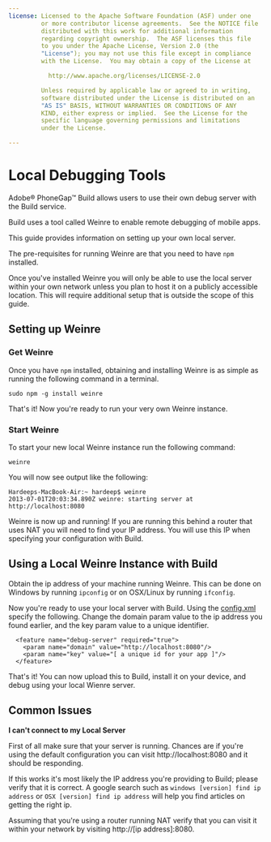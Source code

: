 ```yaml
---
license: Licensed to the Apache Software Foundation (ASF) under one
         or more contributor license agreements.  See the NOTICE file
         distributed with this work for additional information
         regarding copyright ownership.  The ASF licenses this file
         to you under the Apache License, Version 2.0 (the
         "License"); you may not use this file except in compliance
         with the License.  You may obtain a copy of the License at

           http://www.apache.org/licenses/LICENSE-2.0

         Unless required by applicable law or agreed to in writing,
         software distributed under the License is distributed on an
         "AS IS" BASIS, WITHOUT WARRANTIES OR CONDITIONS OF ANY
         KIND, either express or implied.  See the License for the
         specific language governing permissions and limitations
         under the License.

---
```


# Local Debugging Tools

Adobe&reg; PhoneGap&trade; Build allows users to use their own debug server with the Build service.

Build uses a tool called Weinre to enable remote debugging of mobile apps.

This guide provides information on setting up your own local server.

The pre-requisites for running Weinre are that you need to have `npm` installed.

Once you've installed Weinre you will only be able to use the local server within your own network unless you plan to host it on a publicly accessible location. This will require additional setup that is outside the scope of this guide.

## Setting up Weinre

### Get Weinre

Once you have `npm` installed, obtaining and installing Weinre is as simple as running the following command in a terminal.

    sudo npm -g install weinre

That's it! Now you're ready to run your very own Weinre instance.

### Start Weinre

To start your new local Weinre instance run the following command:

    weinre

You will now see output like the following:

    Hardeeps-MacBook-Air:~ hardeep$ weinre
    2013-07-01T20:03:34.890Z weinre: starting server at http://localhost:8080

Weinre is now up and running! If you are running this behind a router that uses NAT you will need to find your IP address. You will use this IP when specifying your configuration with Build.

## Using a Local Weinre Instance with Build

Obtain the ip address of your machine running Weinre. This can be done on Windows by running `ipconfig` or on OSX/Linux by running `ifconfig`.

Now you're ready to use your local server with Build. Using the [config.xml](/docs/config-xml) specify the following. Change the domain param value to the ip address you found earlier, and the key param value to a unique identifier.

      <feature name="debug-server" required="true">
        <param name="domain" value="http://localhost:8080"/>
        <param name="key" value="[ a unique id for your app ]"/>
      </feature>

That's it! You can now upload this to Build, install it on your device, and debug using your local Wienre server.

## Common Issues

__I can't connect to my Local Server__

First of all make sure that your server is running. Chances are if you're using the default configuration you can visit http://localhost:8080 and it should be responding.

If this works it's most likely the IP address you're providing to Build; please verify that it is correct. A google search such as `windows [version] find ip address` or `OSX [version] find ip address` will help you find articles on getting the right ip.

Assuming that you're using a router running NAT verify that you can visit it within your network by visiting http://[ip address]:8080.
